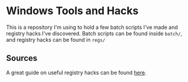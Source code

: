 # Windows Tools and Hacks
This is a repository I'm using to hold a few batch scripts I've made and registry hacks I've discovered. Batch scripts can be found inside `batch/`, and registry hacks can be found in `regs/`

## Sources
A great guide on useful registry hacks can be found [here](https://technicalustad.com/a-complete-guide-to-windows-10-registry-tweaks/).
